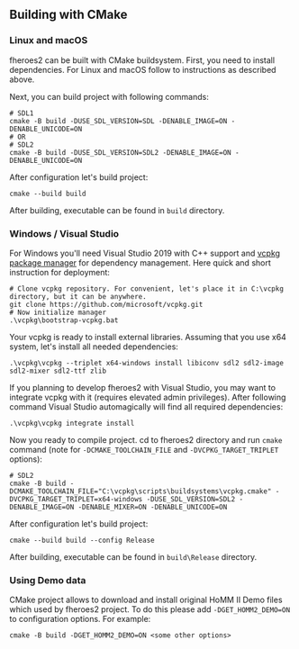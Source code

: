 Building with CMake
--------------------------------
### Linux and macOS

fheroes2 can be built with CMake buildsystem. First, you need to install dependencies. For Linux and macOS follow to instructions as described above.

Next, you can build project with following commands:

```shell
# SDL1
cmake -B build -DUSE_SDL_VERSION=SDL -DENABLE_IMAGE=ON -DENABLE_UNICODE=ON
# OR
# SDL2
cmake -B build -DUSE_SDL_VERSION=SDL2 -DENABLE_IMAGE=ON -DENABLE_UNICODE=ON
```

After configuration let's build project:

```shell
cmake --build build
```

After building, executable can be found in `build` directory.

### Windows / Visual Studio

For Windows you'll need Visual Studio 2019 with C++ support and [vcpkg package manager](https://vcpkg.readthedocs.io/en/latest/) for dependency management.
Here quick and short instruction for deployment:

```shell
# Clone vcpkg repository. For convenient, let's place it in C:\vcpkg directory, but it can be anywhere.
git clone https://github.com/microsoft/vcpkg.git
# Now initialize manager
.\vcpkg\bootstrap-vcpkg.bat
```

Your vcpkg is ready to install external libraries. Assuming that you use x64 system, let's install all needed dependencies:

```shell
.\vcpkg\vcpkg --triplet x64-windows install libiconv sdl2 sdl2-image sdl2-mixer sdl2-ttf zlib
```

If you planning to develop fheroes2 with Visual Studio, you may want to integrate vcpkg with it (requires elevated admin privileges).
After following command Visual Studio automagically will find all required dependencies:

```shell
.\vcpkg\vcpkg integrate install
```

Now you ready to compile project. cd to fheroes2 directory and run `cmake` command (note for `-DCMAKE_TOOLCHAIN_FILE` and `-DVCPKG_TARGET_TRIPLET` options):

```shell
# SDL2
cmake -B build -DCMAKE_TOOLCHAIN_FILE="C:\vcpkg\scripts\buildsystems\vcpkg.cmake" -DVCPKG_TARGET_TRIPLET=x64-windows -DUSE_SDL_VERSION=SDL2 -DENABLE_IMAGE=ON -DENABLE_MIXER=ON -DENABLE_UNICODE=ON 
```

After configuration let's build project:

```shell
cmake --build build --config Release
```

After building, executable can be found in `build\Release` directory.

### Using Demo data

CMake project allows to download and install original HoMM II Demo files which used by fheroes2 project.
To do this please add `-DGET_HOMM2_DEMO=ON` to configuration options. For example:

```shell
cmake -B build -DGET_HOMM2_DEMO=ON <some other options>
```

